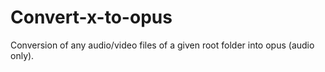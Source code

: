 # Convert-x-to-opus
Conversion of any audio/video files of a given root folder into opus (audio only).
